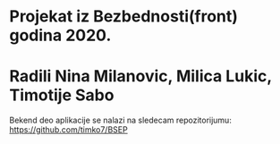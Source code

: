# Projekat iz Bezbednosti(front) godina 2020. 
# Radili Nina Milanovic, Milica Lukic, Timotije Sabo

Bekend deo aplikacije se nalazi na sledecam repozitorijumu: https://github.com/timko7/BSEP
